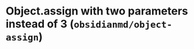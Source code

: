 # Object.assign with two parameters instead of 3 (`obsidianmd/object-assign`)

<!-- end auto-generated rule header -->
